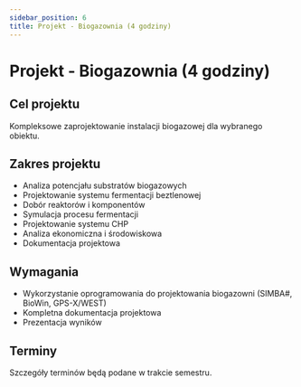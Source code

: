 ```yaml
---
sidebar_position: 6
title: Projekt - Biogazownia (4 godziny)
---
```


# Projekt - Biogazownia (4 godziny)

## Cel projektu

Kompleksowe zaprojektowanie instalacji biogazowej dla wybranego obiektu.

## Zakres projektu

- Analiza potencjału substratów biogazowych
- Projektowanie systemu fermentacji beztlenowej
- Dobór reaktorów i komponentów
- Symulacja procesu fermentacji
- Projektowanie systemu CHP
- Analiza ekonomiczna i środowiskowa
- Dokumentacja projektowa

## Wymagania

- Wykorzystanie oprogramowania do projektowania biogazowni (SIMBA#, BioWin, GPS-X/WEST)
- Kompletna dokumentacja projektowa
- Prezentacja wyników

## Terminy

Szczegóły terminów będą podane w trakcie semestru.
